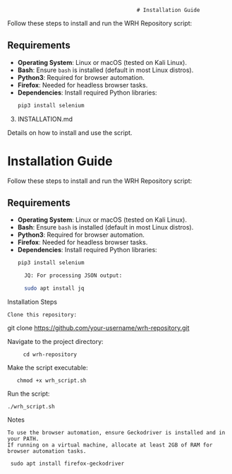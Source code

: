                                              # Installation Guide

Follow these steps to install and run the WRH Repository script:

## Requirements
- **Operating System**: Linux or macOS (tested on Kali Linux).  
- **Bash**: Ensure `bash` is installed (default in most Linux distros).  
- **Python3**: Required for browser automation.
- **Firefox**: Needed for headless browser tasks.
- **Dependencies**: Install required Python libraries:
  ```bash
  pip3 install selenium

3. INSTALLATION.md

Details on how to install and use the script.

# Installation Guide

Follow these steps to install and run the WRH Repository script:

## Requirements
- **Operating System**: Linux or macOS (tested on Kali Linux).  
- **Bash**: Ensure `bash` is installed (default in most Linux distros).  
- **Python3**: Required for browser automation.
- **Firefox**: Needed for headless browser tasks.
- **Dependencies**: Install required Python libraries:
  ```bash
  pip3 install selenium

    JQ: For processing JSON output:

    sudo apt install jq

Installation Steps

    Clone this repository:

git clone https://github.com/your-username/wrh-repository.git

Navigate to the project directory:

         cd wrh-repository

Make the script executable:

       chmod +x wrh_script.sh

Run the script:

    ./wrh_script.sh

Notes

    To use the browser automation, ensure Geckodriver is installed and in your PATH.
    If running on a virtual machine, allocate at least 2GB of RAM for browser automation tasks.
    
     sudo apt install firefox-geckodriver

    
